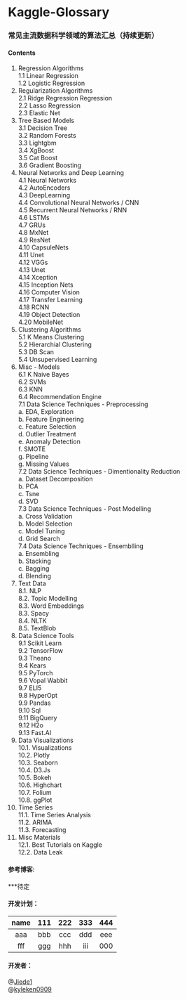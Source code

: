 # Kaggle-Glossary
### 常见主流数据科学领域的算法汇总（持续更新）  
  
#### Contents  
1. Regression Algorithms  
1.1 Linear Regression  
1.2 Logistic Regression  
2. Regularization Algorithms   
2.1 Ridge Regression Regression  
2.2 Lasso Regression  
2.3 Elastic Net  
3. Tree Based Models  
3.1 Decision Tree  
3.2 Random Forests  
3.3 Lightgbm  
3.4 XgBoost  
3.5 Cat Boost  
3.6 Gradient Boosting  
4. Neural Networks and Deep Learning   
4.1 Neural Networks  
4.2 AutoEncoders  
4.3 DeepLearning  
4.4 Convolutional Neural Networks / CNN  
4.5 Recurrent Neural Networks / RNN  
4.6 LSTMs  
4.7 GRUs  
4.8 MxNet  
4.9 ResNet  
4.10 CapsuleNets  
4.11 Unet  
4.12 VGGs  
4.13 Unet  
4.14 Xception  
4.15 Inception Nets  
4.16 Computer Vision  
4.17 Transfer Learning  
4.18 RCNN  
4.19 Object Detection  
4.20 MobileNet   
5. Clustering Algorithms   
5.1 K Means Clustering   
5.2 Hierarchial Clustering  
5.3 DB Scan  
5.4 Unsupervised Learning   
6. Misc - Models   
6.1 K Naive Bayes   
6.2 SVMs  
6.3 KNN  
6.4 Recommendation Engine   
7.1 Data Science Techniques - Preprocessing   
a. EDA, Exploration   
b. Feature Engineering   
c. Feature Selection   
d. Outlier Treatment  
e. Anomaly Detection  
f. SMOTE  
g. Pipeline  
g. Missing Values  
7.2 Data Science Techniques - Dimentionality Reduction   
a. Dataset Decomposition   
b. PCA   
c. Tsne   
d. SVD   
7.3 Data Science Techniques - Post Modelling   
a. Cross Validation   
b. Model Selection   
c. Model Tuning   
d. Grid Search   
7.4 Data Science Techniques - Ensemblling   
a. Ensembling   
b. Stacking   
c. Bagging  
d. Blending  
8. Text Data   
8.1. NLP   
8.2. Topic Modelling   
8.3. Word Embeddings   
8.3. Spacy   
8.4. NLTK   
8.5. TextBlob   
9. Data Science Tools   
9.1 Scikit Learn   
9.2 TensorFlow   
9.3 Theano   
9.4 Kears   
9.5 PyTorch   
9.6 Vopal Wabbit   
9.7 ELI5   
9.8 HyperOpt   
9.9 Pandas   
9.10 Sql     
9.11 BigQuery   
9.12 H2o   
9.13 Fast.AI   
10. Data Visualizations   
10.1. Visualizations   
10.2. Plotly   
10.3. Seaborn   
10.4. D3.Js   
10.5. Bokeh   
10.6. Highchart   
10.7. Folium    
10.8. ggPlot     
11. Time Series     
11.1. Time Series Analysis   
11.2. ARIMA   
11.3. Forecasting    
12. Misc Materials   
12.1. Best Tutorials on Kaggle   
12.2. Data Leak    

#### 参考博客:  
***待定

#### 开发计划：  

name | 111 | 222 | 333 | 444  
:-:  | :-: | :-: | :-: | :-:  
aaa | bbb | ccc | ddd | eee|   
fff | ggg| hhh | iii | 000|  


#### 开发者：  
@[Jiede1](https://github.com/Jiede1)  
@[kyleken0909](https://github.com/kyleken0909)
